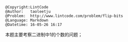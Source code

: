 ```
@Copyright:LintCode
@Author:   taoleetju
@Problem:  http://www.lintcode.com/problem/flip-bits
@Language: Markdown
@Datetime: 16-05-26 16:17
```

本题主要考察二进制中1的个数的问题；